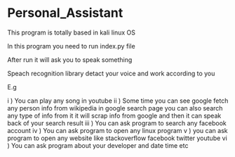 # Personal_Assistant

This program is totally based in kali linux OS

In this program you need to run index.py file

After run it will ask you to speak something

Speach recognition library detact your voice and work according to you

E.g 

i ) You can play any song in youtube
ii ) Some time you can see google fetch any person info from wikipedia in google search page you can also search any type of info from it it will scrap info from google and then 
    it can speak back of your search result
iii ) You can ask program to search any facebook account
iv ) You can ask program to open any linux program
v ) you can ask program to open any website like stackoverflow facebook twitter youtube
vi ) You can ask program about your developer and date time etc
